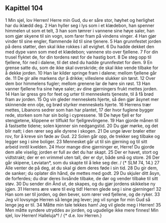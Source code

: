 ## Kapittel 104

1 Min sjel, lov Herren! Herre min Gud, du er såre stor, høyhet og herlighet har du iklædd deg.
2 Han hyller seg i lys som i et klædebon, han spenner himmelen ut som et telt,
3 han som tømrer i vannene sine høye saler, han som gjør skyene til sin vogn, som farer fram på vindens vinger.
4 Han gjør vinder til sine engler, flammende ild til sine tjenere.
5 Han grunnfestet jorden på dens støtter, den skal ikke rokkes i all evighet.
6 Du hadde dekket den med dype vann som med et klædebon; vannene sto over fjellene.
7 For din trusel flyktet de, for din tordens røst for de hastig bort.
8 De steg opp til fjellene, fór ned i dalene, til det sted du hadde grunnfestet for dem.
9 En grense satte du, som de ikke skal overskride; de skal ikke vende tilbake for å dekke jorden.
10 Han lar kilder springe fram i dalene; mellom fjellene går de.
11 De gir alle markens dyr å drikke; villeslene slukker sin tørst.
12 Over dem bor himmelens fugler; mellom grenene lar de høre sin røst.
13 Han vanner fjellene fra sine høye saler; av dine gjerningers frukt mettes jorden.
14 Han lar gress gro for feet og urter til menneskets tjeneste, til å få brød fram av jorden.
15 Og vin gleder menneskets hjerte, så den gjør åsynet mer skinnende enn olje, og brød styrker menneskets hjerte.
16 Herrens trær mettes, Libanons sedrer som han har plantet,
17 der hvor fuglene bygger rede, storken som har sin bolig i cypressene.
18 De høye fjell er for stengjetene, klippene er tilflukt for fjellgrevlingene.
19 Han gjorde månen til å fastsette tidene; solen kjenner sin nedgangstid.
20 Du gjør mørke, og det blir natt; i den rører seg alle dyrene i skogen.
21 De unge løver brøler etter rov, for å kreve sin føde av Gud.
22 Solen går opp, de trekker seg tilbake og legger seg i sine boliger.
23 Mennesket går ut til sin gjerning og til sitt arbeid inntil kvelden.
24 Hvor mange dine gjerninger er, Herre! Du gjorde dem alle viselig; jorden er full av det du har skapt.
25 Der er havet, stort og vidtstrakt; der er en vrimmel uten tall, der er dyr, både små og store.
26 Der går skipene, Leviatan*, som du skapte til å leke seg der. / {* SLM 74, 14.}
27 Alle venter de på deg, at du skal gi dem deres føde i sin tid.
28 Du gir dem, de sanker; du oplater din hånd, de mettes med godt.
29 Du skjuler ditt åsyn, de forferdes; du drar deres livsånde tilbake, de dør og vender tilbake til sitt støv.
30 Du sender din Ånd ut, de skapes, og du gjør jordens skikkelse ny igjen.
31 Herrens ære være til evig tid! Herren glede seg i sine gjerninger!
32 Han som ser til jorden, og den bever, som rører ved fjellene, og de ryker.
33 Jeg vil lovsynge Herren så lenge jeg lever; jeg vil synge for min Gud så lenge jeg er til.
34 Måtte min tale tekkes ham! Jeg vil glede meg i Herren!
35 Men måtte syndere utryddes av jorden, og ugudelige ikke mere finnes! Min sjel, lov Herren! Halleluja*! / {* d.e. lov Herren.}
